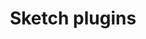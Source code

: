 ---
title: Sketch plugins
description: The best plugins to supercharge your designs
icon: 
layout: listing
section: Resources
---